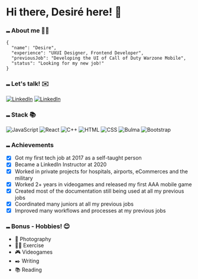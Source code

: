 # Hi there, Desiré here! 👋


### ⑉ About me 👩‍💻

```
{
  "name": "Desire",
  "experience": "UXUI Designer, Frontend Developer",
  "previousJob": "Developing the UI of Call of Duty Warzone Mobile",
  "status": "Looking for my new job!"
}
```

### ⑉ Let's talk! ✉️
[![LinkedIn](https://img.shields.io/badge/LinkedIn-0077B5?style=for-the-badge&logo=linkedin&logoColor=white)](https://www.linkedin.com/in/desire-m-carmona/)
[![LinkedIn](https://img.shields.io/badge/Gmail-D14836?style=for-the-badge&logo=gmail&logoColor=white)](work@desiremcarmona.com)

### ⑉ Stack 📚
![JavaScript](https://img.shields.io/badge/JavaScript-323330?style=for-the-badge&logo=javascript&logoColor=F7DF1E)
![React](https://img.shields.io/badge/React-20232A?style=for-the-badge&logo=react&logoColor=61DAFB)
![C++](https://img.shields.io/badge/C%2B%2B-00599C?style=for-the-badge&logo=c%2B%2B&logoColor=white)
![HTML](https://img.shields.io/badge/HTML5-E34F26?style=for-the-badge&logo=html5&logoColor=white)
![CSS](https://img.shields.io/badge/CSS3-1572B6?style=for-the-badge&logo=css3&logoColor=white)
![Bulma](https://img.shields.io/badge/Bulma-00D1B2?style=for-the-badge&logo=Bulma&logoColor=white)
![Bootstrap](https://img.shields.io/badge/Bootstrap-563D7C?style=for-the-badge&logo=bootstrap&logoColor=white)

### ⑉ Achievements
- [X] Got my first tech job at 2017 as a self-taught person
- [X] Became a LinkedIn Instructor at 2020
- [X] Worked in private projects for hospitals, airports, eCommerces and the military
- [X] Worked 2+ years in videogames and released my first AAA mobile game
- [X] Created most of the documentation still being used at all my previous jobs
- [X] Coordinated many juniors at all my previous jobs
- [X] Improved many workflows and processes at my previous jobs

### ⑉ Bonus - Hobbies! 😊
- 📸 Photography
- 🏋️‍♀️ Exercise
- 🎮 Videogames
- ✒️ Writing
- 📚 Reading


<!---
desiremcarm/desiremcarm is a ✨ special ✨ repository because its `README.md` (this file) appears on your GitHub profile.
You can click the Preview link to take a look at your changes.
--->
